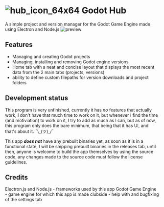 # ![hub_icon_64x64](https://github.com/MonoTheProtogen/godot-hub/assets/64149624/fac310f9-30c0-4aab-9d2a-72b7e18cee18) Godot Hub 
A simple project and version manager for the Godot Game Engine made using Electron and Node.js
![preview](https://github.com/MonoTheProtogen/godot-hub/assets/64149624/ba862ed6-be2b-4ebd-a41b-f320d92ac519)


## Features
- Managing and creating Godot projects
- Managing, installing and removing Godot engine versions
- Home tab with a neat and concise layout that displays the most recent data from the 2 main tabs (projects, versions)
- ability to define custom filepaths for version downloads and project folders

## Development status
This program is very unfinished, currently it has *no* features that actually work, I don't have that much time to work on it, but whenever I find the time (and motiviation) to work on it, I try to add as much as I can, but as of now, this program only does the bare minimum, that being that it has UI, and that's about it. ¯\\\_(ツ)_/¯

This app ***does not*** have any prebuilt binaries yet, as soon as it is in a functional state, I will be shipping prebuilt binaries in the releases tab, until then, anyone is welcome to build the app themselves by using the source code, any changes made to the source code must follow the license guidelines.

## Credits

Electron.js and Node.js - frameworks used by this app
Godot Game Engine - game engine for which this app is made
clubside - help with and bugfixing of the settings tab
